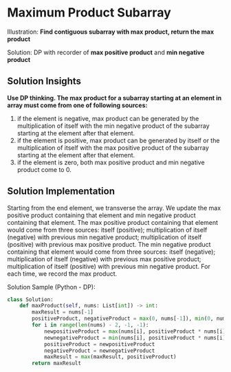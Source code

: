 # Maximum Product Subarray
Illustration: **Find contiguous subarray with max product, return the max product**

Solution: DP with recorder of **max positive product** and **min negative product**

## Solution Insights
**Use DP thinking. The max product for a subarray starting at an element in array must come from one of following sources:**
1. if the element is negative, max product can be generated by the multiplication of itself with the min negative product of the subarray starting at the element after that element.
2. if the element is positive, max product can be generated by itself or the multiplication of itself with the max positive product of the subarray starting at the element after that element.
3. if the element is zero, both max positive product and min negative product come to 0.

## Solution Implementation
Starting from the end element, we transverse the array. We update the max positive product containing that element and min negative product containing that element. The max positive product containing that element would come from three sources: itself (positive); multiplication of itself (negative) with previous min negative product; multiplication of itself (positive) with previous max positive product. The min negative product containing that element would come from three sources: itself (negative); multiplication of itself (negative) with previous max positive product; multiplication of itself (positive) with previous min negative product. For each time, we record the max product.

Solution Sample (Python - DP):
```python
class Solution:
    def maxProduct(self, nums: List[int]) -> int:
        maxResult = nums[-1]
        positiveProduct, negativeProduct = max(0, nums[-1]), min(0, nums[-1])
        for i in range(len(nums) - 2, -1, -1):
            newpositiveProduct = max(nums[i], positiveProduct * nums[i], negativeProduct * nums[i])
            newnegativeProduct = min(nums[i], positiveProduct * nums[i], negativeProduct * nums[i])
            positiveProduct = newpositiveProduct
            negativeProduct = newnegativeProduct
            maxResult = max(maxResult, positiveProduct)
        return maxResult
```